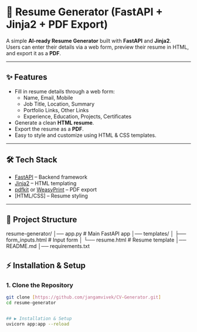 # 📄 Resume Generator (FastAPI + Jinja2 + PDF Export)

A simple **AI-ready Resume Generator** built with **FastAPI** and **Jinja2**.  
Users can enter their details via a web form, preview their resume in HTML, and export it as a **PDF**.

---

## ✨ Features
- Fill in resume details through a web form:
  - Name, Email, Mobile  
  - Job Title, Location, Summary  
  - Portfolio Links, Other Links  
  - Experience, Education, Projects, Certificates  
- Generate a clean **HTML resume**.
- Export the resume as a **PDF**.
- Easy to style and customize using HTML & CSS templates.

---

## 🛠 Tech Stack
- [FastAPI](https://fastapi.tiangolo.com/) – Backend framework  
- [Jinja2](https://jinja.palletsprojects.com/) – HTML templating  
- [pdfkit](https://pypi.org/project/pdfkit/) or [WeasyPrint](https://weasyprint.org/) – PDF export  
- [HTML/CSS] – Resume styling  

---

## 📂 Project Structure
resume-generator/
│── app.py # Main FastAPI app
│── templates/
│ ├── form_inputs.html # Input form
│ └── resume.html # Resume template
│── README.md
│── requirements.txt



## ⚡ Installation & Setup

### 1. Clone the Repository
```bash
git clone [https://github.com/jangamvivek/CV-Generator.git]
cd resume-generator


## ▶️ Installation & Setup
uvicorn app:app --reload
